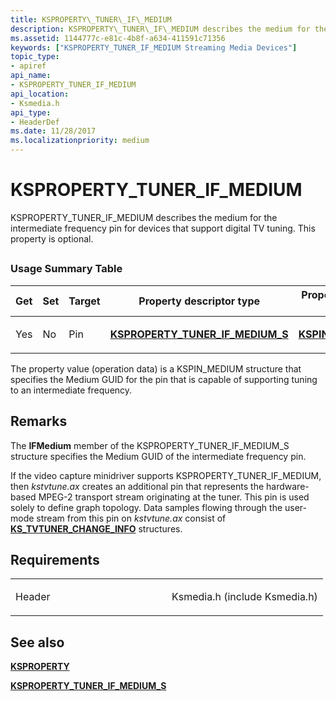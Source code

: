 ```yaml
---
title: KSPROPERTY\_TUNER\_IF\_MEDIUM
description: KSPROPERTY\_TUNER\_IF\_MEDIUM describes the medium for the intermediate frequency pin for devices that support digital TV tuning. This property is optional.
ms.assetid: 1144777c-e81c-4b8f-a634-411591c71356
keywords: ["KSPROPERTY_TUNER_IF_MEDIUM Streaming Media Devices"]
topic_type:
- apiref
api_name:
- KSPROPERTY_TUNER_IF_MEDIUM
api_location:
- Ksmedia.h
api_type:
- HeaderDef
ms.date: 11/28/2017
ms.localizationpriority: medium
---
```


# KSPROPERTY\_TUNER\_IF\_MEDIUM


KSPROPERTY\_TUNER\_IF\_MEDIUM describes the medium for the intermediate frequency pin for devices that support digital TV tuning. This property is optional.

## <span id="ddk_ksproperty_tuner_if_medium_ks"></span><span id="DDK_KSPROPERTY_TUNER_IF_MEDIUM_KS"></span>


### Usage Summary Table

<table>
<colgroup>
<col width="20%" />
<col width="20%" />
<col width="20%" />
<col width="20%" />
<col width="20%" />
</colgroup>
<thead>
<tr class="header">
<th>Get</th>
<th>Set</th>
<th>Target</th>
<th>Property descriptor type</th>
<th>Property value type</th>
</tr>
</thead>
<tbody>
<tr class="odd">
<td><p>Yes</p></td>
<td><p>No</p></td>
<td><p>Pin</p></td>
<td><p><a href="https://msdn.microsoft.com/library/windows/hardware/ff565848" data-raw-source="[&lt;strong&gt;KSPROPERTY_TUNER_IF_MEDIUM_S&lt;/strong&gt;](https://msdn.microsoft.com/library/windows/hardware/ff565848)"><strong>KSPROPERTY_TUNER_IF_MEDIUM_S</strong></a></p></td>
<td><p><a href="https://msdn.microsoft.com/library/windows/hardware/ff563538" data-raw-source="[&lt;strong&gt;KSPIN_MEDIUM&lt;/strong&gt;](https://msdn.microsoft.com/library/windows/hardware/ff563538)"><strong>KSPIN_MEDIUM</strong></a></p></td>
</tr>
</tbody>
</table>

 

The property value (operation data) is a KSPIN\_MEDIUM structure that specifies the Medium GUID for the pin that is capable of supporting tuning to an intermediate frequency.

Remarks
-------

The **IFMedium** member of the KSPROPERTY\_TUNER\_IF\_MEDIUM\_S structure specifies the Medium GUID of the intermediate frequency pin.

If the video capture minidriver supports KSPROPERTY\_TUNER\_IF\_MEDIUM, then *kstvtune.ax* creates an additional pin that represents the hardware-based MPEG-2 transport stream originating at the tuner. This pin is used solely to define graph topology. Data samples flowing through the user-mode stream from this pin on *kstvtune.ax* consist of [**KS\_TVTUNER\_CHANGE\_INFO**](https://msdn.microsoft.com/library/windows/hardware/ff567691) structures.

Requirements
------------

<table>
<colgroup>
<col width="50%" />
<col width="50%" />
</colgroup>
<tbody>
<tr class="odd">
<td><p>Header</p></td>
<td>Ksmedia.h (include Ksmedia.h)</td>
</tr>
</tbody>
</table>

## See also


[**KSPROPERTY**](https://docs.microsoft.com/windows-hardware/drivers/ddi/content/ks/ns-ks-ksidentifier)

[**KSPROPERTY\_TUNER\_IF\_MEDIUM\_S**](https://msdn.microsoft.com/library/windows/hardware/ff565848)

 

 






